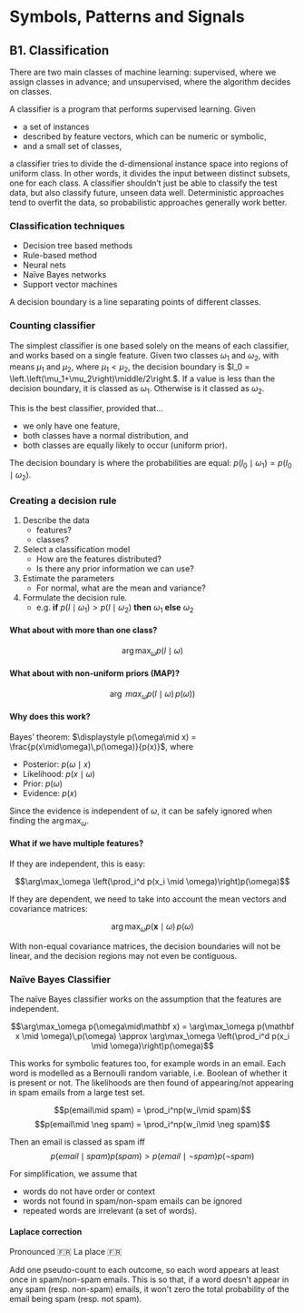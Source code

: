 # Symbols, Patterns and Signals

## B1. Classification

There are two main classes of machine learning: supervised, where we assign classes in advance; and unsupervised, where the algorithm decides on classes.

A classifier is a program that performs supervised learning. Given

- a set of instances
- described by feature vectors, which can be numeric or symbolic,
- and a small set of classes,

a classifier tries to divide the d-dimensional instance space into regions of uniform class. In other words, it divides the input between distinct subsets, one for each class. A classifier shouldn’t just be able to classify the test data, but also classify future, unseen data well. Deterministic approaches tend to overfit the data, so probabilistic approaches generally work better.

### Classification techniques

- Decision tree based methods
- Rule-based method
- Neural nets
- Naïve Bayes networks
- Support vector machines

A decision boundary is a line separating points of different classes.

### Counting classifier

The simplest classifier is one based solely on the means of each classifier, and works based on a single feature. Given two classes $\omega_1$ and $\omega_2$, with means $\mu_1$ and $\mu_2$, where $\mu_1 < \mu_2$, the decision boundary is $l_0 = \left.\left(\mu_1+\mu_2\right)\middle/2\right.$. If a value is less than the decision boundary, it is classed as $\omega_1$. Otherwise is it classed as $\omega_2$.

This is the best classifier, provided that…

- we only have one feature,
- both classes have a normal distribution, and
- both classes are equally likely to occur (uniform prior).

The decision boundary is where the probabilities are equal: $p(l_0\mid \omega_1) = p(l_0\mid \omega_2)$.

### Creating a decision rule

1. Describe the data
    - features?
    - classes?
2. Select a classification model
    - How are the features distributed?
    - Is there any prior information we can use?
3. Estimate the parameters
    - For normal, what are the mean and variance?
4. Formulate the decision rule.
    - e.g. **if** $p(l\mid \omega_1) > p(l\mid \omega_2)$ **then** $\omega_1$ **else** $\omega_2$

#### What about with more than one class?

$$\arg\max_\omega p(l \mid \omega)$$

#### What about with non-uniform priors (MAP)?

$$\arg\ max_\omega p(l \mid \omega)\, p(\omega))$$

#### Why does this work?

Bayes’ theorem: $\displaystyle p(\omega\mid x) = \frac{p(x\mid\omega)\,p(\omega)}{p(x)}$, where

- Posterior: $p(\omega\mid x)$
- Likelihood: $p(x\mid\omega)$
- Prior: $p(\omega)$
- Evidence: $p(x)$

Since the evidence is independent of $\omega$, it can be safely ignored when finding the $\arg\max_\omega$.

#### What if we have multiple features?

If they are independent, this is easy:

$$\arg\max_\omega \left(\prod_i^d p(x_i \mid \omega)\right)p(\omega)$$

If they are dependent, we need to take into account the mean vectors and covariance matrices:

$$\arg\max_\omega p(\mathbf x \mid \omega)\,p(\omega)$$

With non-equal covariance matrices, the decision boundaries will not be linear, and the decision regions may not even be contiguous.

### Naïve Bayes Classifier

The naïve Bayes classifier works on the assumption that the features are independent.

$$\arg\max_\omega p(\omega\mid\mathbf x) = \arg\max_\omega p(\mathbf x \mid \omega)\,p(\omega) \approx \arg\max_\omega \left(\prod_i^d p(x_i \mid \omega)\right)p(\omega)$$

This works for symbolic features too, for example words in an email. Each word is modelled as a Bernoulli random variable, i.e. Boolean of whether it is present or not. The likelihoods are then found of appearing/not appearing in spam emails from a large test set.

$$p(email\mid spam) = \prod_i^np(w_i\mid spam)$$
$$p(email\mid \neg spam) = \prod_i^np(w_i\mid \neg spam)$$

Then an email is classed as spam iff $$ p(email\mid spam)p(spam) > p(email\mid \neg spam)p(\neg spam)$$

For simplification, we assume that

- words do not have order or context
- words not found in spam/non-spam emails can be ignored
- repeated words are irrelevant (a set of words).

#### Laplace correction
Pronounced 🇫🇷 La place 🇫🇷

Add one pseudo-count to each outcome, so each word appears at least once in spam/non-spam emails. This is so that, if a word doesn't appear in any spam (resp. non-spam) emails, it won't zero the total probability of the email being spam (resp. not spam).